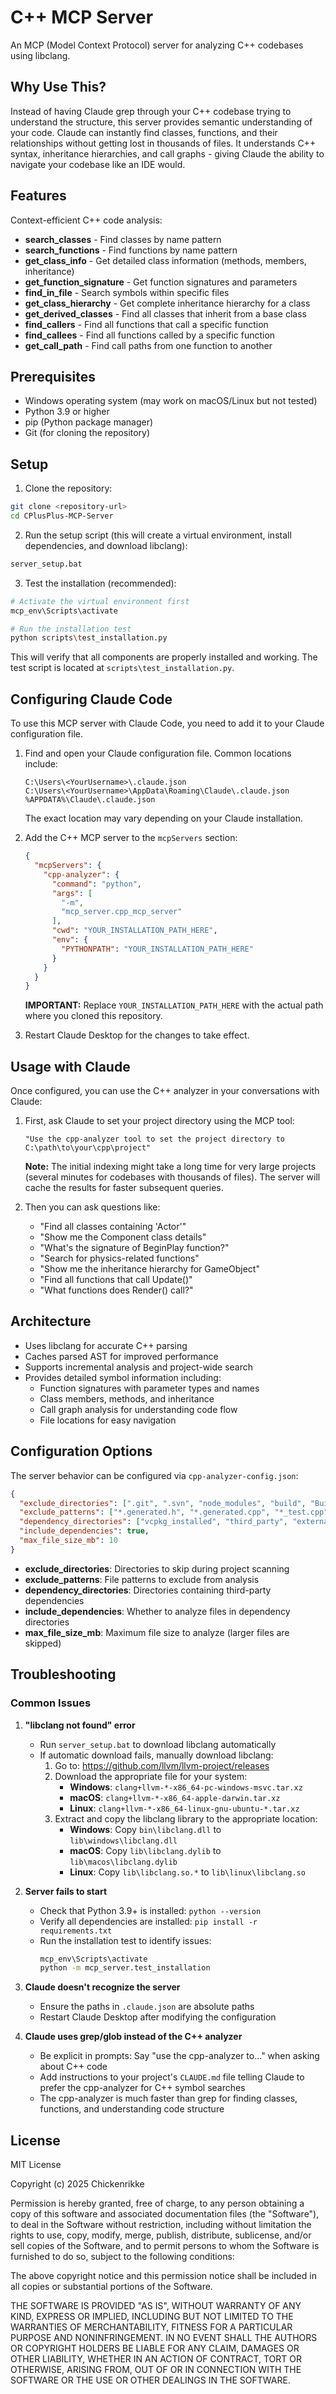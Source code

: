 # C++ MCP Server

An MCP (Model Context Protocol) server for analyzing C++ codebases using libclang.

## Why Use This?

Instead of having Claude grep through your C++ codebase trying to understand the structure, this server provides semantic understanding of your code. Claude can instantly find classes, functions, and their relationships without getting lost in thousands of files. It understands C++ syntax, inheritance hierarchies, and call graphs - giving Claude the ability to navigate your codebase like an IDE would.

## Features

Context-efficient C++ code analysis:
- **search_classes** - Find classes by name pattern
- **search_functions** - Find functions by name pattern  
- **get_class_info** - Get detailed class information (methods, members, inheritance)
- **get_function_signature** - Get function signatures and parameters
- **find_in_file** - Search symbols within specific files
- **get_class_hierarchy** - Get complete inheritance hierarchy for a class
- **get_derived_classes** - Find all classes that inherit from a base class
- **find_callers** - Find all functions that call a specific function
- **find_callees** - Find all functions called by a specific function
- **get_call_path** - Find call paths from one function to another

## Prerequisites

- Windows operating system (may work on macOS/Linux but not tested)
- Python 3.9 or higher
- pip (Python package manager)
- Git (for cloning the repository)

## Setup

1. Clone the repository:
```bash
git clone <repository-url>
cd CPlusPlus-MCP-Server
```

2. Run the setup script (this will create a virtual environment, install dependencies, and download libclang):
```bash
server_setup.bat
```

3. Test the installation (recommended):
```bash
# Activate the virtual environment first
mcp_env\Scripts\activate

# Run the installation test
python scripts\test_installation.py
```

This will verify that all components are properly installed and working. The test script is located at `scripts\test_installation.py`.

## Configuring Claude Code

To use this MCP server with Claude Code, you need to add it to your Claude configuration file.

1. Find and open your Claude configuration file. Common locations include:
   ```
   C:\Users\<YourUsername>\.claude.json
   C:\Users\<YourUsername>\AppData\Roaming\Claude\.claude.json
   %APPDATA%\Claude\.claude.json
   ```
   
   The exact location may vary depending on your Claude installation.
   
2. Add the C++ MCP server to the `mcpServers` section:
   ```json
   {
     "mcpServers": {
       "cpp-analyzer": {
         "command": "python",
         "args": [
           "-m",
           "mcp_server.cpp_mcp_server"
         ],
         "cwd": "YOUR_INSTALLATION_PATH_HERE",
         "env": {
           "PYTHONPATH": "YOUR_INSTALLATION_PATH_HERE"
         }
       }
     }
   }
   ```

   **IMPORTANT:** Replace `YOUR_INSTALLATION_PATH_HERE` with the actual path where you cloned this repository.

3. Restart Claude Desktop for the changes to take effect.

## Usage with Claude

Once configured, you can use the C++ analyzer in your conversations with Claude:

1. First, ask Claude to set your project directory using the MCP tool:
   ```
   "Use the cpp-analyzer tool to set the project directory to C:\path\to\your\cpp\project"
   ```
   
   **Note:** The initial indexing might take a long time for very large projects (several minutes for codebases with thousands of files). The server will cache the results for faster subsequent queries.

2. Then you can ask questions like:
   - "Find all classes containing 'Actor'"
   - "Show me the Component class details"
   - "What's the signature of BeginPlay function?"
   - "Search for physics-related functions"
   - "Show me the inheritance hierarchy for GameObject"
   - "Find all functions that call Update()"
   - "What functions does Render() call?"

## Architecture

- Uses libclang for accurate C++ parsing
- Caches parsed AST for improved performance
- Supports incremental analysis and project-wide search
- Provides detailed symbol information including:
  - Function signatures with parameter types and names
  - Class members, methods, and inheritance
  - Call graph analysis for understanding code flow
  - File locations for easy navigation

## Configuration Options

The server behavior can be configured via `cpp-analyzer-config.json`:

```json
{
  "exclude_directories": [".git", ".svn", "node_modules", "build", "Build"],
  "exclude_patterns": ["*.generated.h", "*.generated.cpp", "*_test.cpp"],
  "dependency_directories": ["vcpkg_installed", "third_party", "external"],
  "include_dependencies": true,
  "max_file_size_mb": 10
}
```

- **exclude_directories**: Directories to skip during project scanning
- **exclude_patterns**: File patterns to exclude from analysis
- **dependency_directories**: Directories containing third-party dependencies
- **include_dependencies**: Whether to analyze files in dependency directories
- **max_file_size_mb**: Maximum file size to analyze (larger files are skipped)

## Troubleshooting

### Common Issues

1. **"libclang not found" error**
   - Run `server_setup.bat` to download libclang automatically
   - If automatic download fails, manually download libclang:
     1. Go to: https://github.com/llvm/llvm-project/releases
     2. Download the appropriate file for your system:
        - **Windows**: `clang+llvm-*-x86_64-pc-windows-msvc.tar.xz`
        - **macOS**: `clang+llvm-*-x86_64-apple-darwin.tar.xz`
        - **Linux**: `clang+llvm-*-x86_64-linux-gnu-ubuntu-*.tar.xz`
     3. Extract and copy the libclang library to the appropriate location:
        - **Windows**: Copy `bin\libclang.dll` to `lib\windows\libclang.dll`
        - **macOS**: Copy `lib\libclang.dylib` to `lib\macos\libclang.dylib`
        - **Linux**: Copy `lib\libclang.so.*` to `lib\linux\libclang.so`

2. **Server fails to start**
   - Check that Python 3.9+ is installed: `python --version`
   - Verify all dependencies are installed: `pip install -r requirements.txt`
   - Run the installation test to identify issues:
     ```bash
     mcp_env\Scripts\activate
     python -m mcp_server.test_installation
     ```

3. **Claude doesn't recognize the server**
   - Ensure the paths in `.claude.json` are absolute paths
   - Restart Claude Desktop after modifying the configuration

4. **Claude uses grep/glob instead of the C++ analyzer**
   - Be explicit in prompts: Say "use the cpp-analyzer to..." when asking about C++ code
   - Add instructions to your project's `CLAUDE.md` file telling Claude to prefer the cpp-analyzer for C++ symbol searches
   - The cpp-analyzer is much faster than grep for finding classes, functions, and understanding code structure

## License

MIT License

Copyright (c) 2025 Chickenrikke

Permission is hereby granted, free of charge, to any person obtaining a copy
of this software and associated documentation files (the "Software"), to deal
in the Software without restriction, including without limitation the rights
to use, copy, modify, merge, publish, distribute, sublicense, and/or sell
copies of the Software, and to permit persons to whom the Software is
furnished to do so, subject to the following conditions:

The above copyright notice and this permission notice shall be included in all
copies or substantial portions of the Software.

THE SOFTWARE IS PROVIDED "AS IS", WITHOUT WARRANTY OF ANY KIND, EXPRESS OR
IMPLIED, INCLUDING BUT NOT LIMITED TO THE WARRANTIES OF MERCHANTABILITY,
FITNESS FOR A PARTICULAR PURPOSE AND NONINFRINGEMENT. IN NO EVENT SHALL THE
AUTHORS OR COPYRIGHT HOLDERS BE LIABLE FOR ANY CLAIM, DAMAGES OR OTHER
LIABILITY, WHETHER IN AN ACTION OF CONTRACT, TORT OR OTHERWISE, ARISING FROM,
OUT OF OR IN CONNECTION WITH THE SOFTWARE OR THE USE OR OTHER DEALINGS IN THE
SOFTWARE.